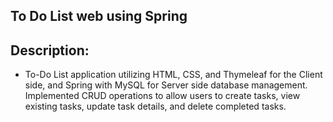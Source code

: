 ## To Do List web using Spring 
## Description:
  - To-Do List application utilizing HTML, CSS, and Thymeleaf for the Client side, and Spring  with MySQL for Server side database management. Implemented CRUD operations to allow users to create tasks, view existing tasks, update task details, and delete completed tasks. 

